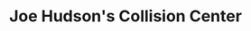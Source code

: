---
title: "Joe Hudson's Collision Center"
url: /boerne/joe-hudsons-collision-center/
shop: Autowerkstatt
---